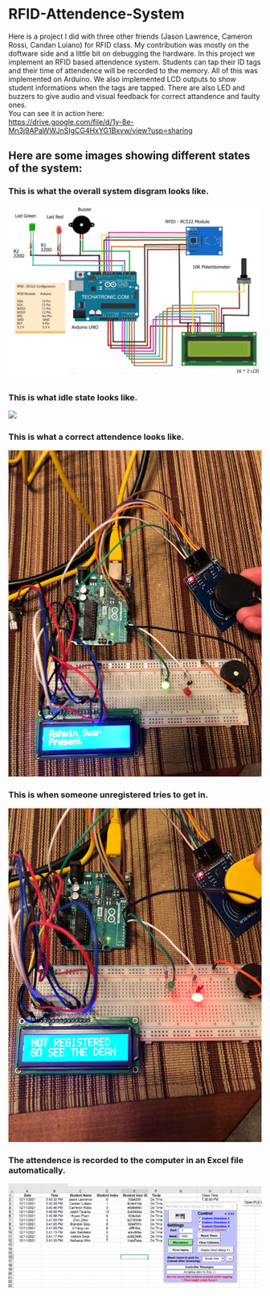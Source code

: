 # RFID-Attendence-System
Here is a project I did with three other friends (Jason Lawrence, Cameron Rossi, Candan Luiano) for RFID class. My contribution was mostly on the doftware side and a little bit on debugging the hardware. In this project we implement an RFID based attendence system. Students can tap their ID tags and their time of attendence will be recorded to the memory. All of this was implemented on Arduino. We also implemented LCD outputs to show student informations when the tags are tapped. There are also LED and buzzers to give audio and visual feedback for correct attandence and faulty ones.<br>
You can see it in action here:<br>
https://drive.google.com/file/d/1y-8e-Mn3j9APaWWJnSIgCG4HxYG1Bxvw/view?usp=sharing <br>
## Here are some images showing different states of the system:
### This is what the overall system disgram looks like. <br>
![](images/image8.png)<br>
### This is what idle state looks like.<br>
![](images/image7.png)<br>
### This is what a correct attendence looks like.<br>
![](images/image9.png)<br>
### This is when someone unregistered tries to get in.<br>
![](images/image11.png)<br>
### The attendence is recorded to the computer in an Excel file automatically.<br>
![](images/image12.png)<br>

